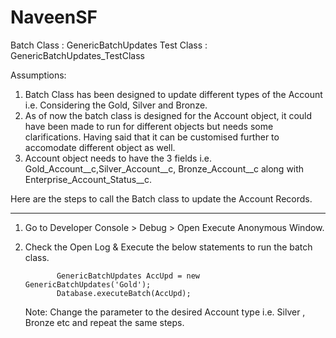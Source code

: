 # NaveenSF

Batch Class : GenericBatchUpdates
Test Class : GenericBatchUpdates_TestClass

Assumptions: 
1. Batch Class has been designed to update different types of the Account i.e. Considering the Gold, Silver and Bronze. 
2. As of now the batch class is designed for the Account object, it could have been made to run for different objects but needs some    
   clarifications. Having said that it can be customised further to accomodate different object as well. 
3. Account object needs to have the 3 fields i.e. Gold_Account__c,Silver_Account__c, Bronze_Account__c along with 
   Enterprise_Account_Status__c.


Here are the steps to call the Batch class to update the Account Records. 
_________________________________________________________________________

1. Go to Developer Console > Debug > Open Execute Anonymous Window.
2. Check the Open Log & Execute the below statements to run the batch class. 
    
              GenericBatchUpdates AccUpd = new GenericBatchUpdates('Gold');
              Database.executeBatch(AccUpd);
              
   Note: Change the parameter to the desired Account type i.e. Silver , Bronze etc and repeat the same steps. 
